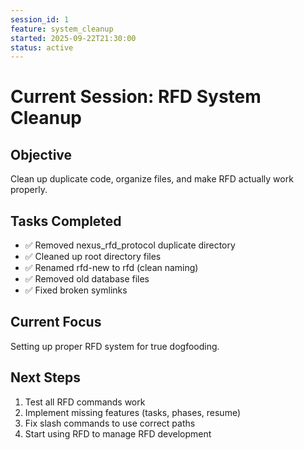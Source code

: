 ```yaml
---
session_id: 1
feature: system_cleanup
started: 2025-09-22T21:30:00
status: active
---
```


# Current Session: RFD System Cleanup

## Objective
Clean up duplicate code, organize files, and make RFD actually work properly.

## Tasks Completed
- ✅ Removed nexus_rfd_protocol duplicate directory  
- ✅ Cleaned up root directory files
- ✅ Renamed rfd-new to rfd (clean naming)
- ✅ Removed old database files
- ✅ Fixed broken symlinks

## Current Focus
Setting up proper RFD system for true dogfooding.

## Next Steps
1. Test all RFD commands work
2. Implement missing features (tasks, phases, resume)
3. Fix slash commands to use correct paths
4. Start using RFD to manage RFD development